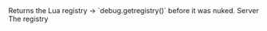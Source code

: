<function name="GetRegistry" parent="HolyLib" type="libraryfunc">
	<description>
		Returns the Lua registry -> `debug.getregistry()` before it was nuked.
		<added version="0.7"></added>
	</description>
	<realm>Server</realm>
	<rets>
		<ret name="registry" type="table">The registry</ret>
	</rets>
</function>